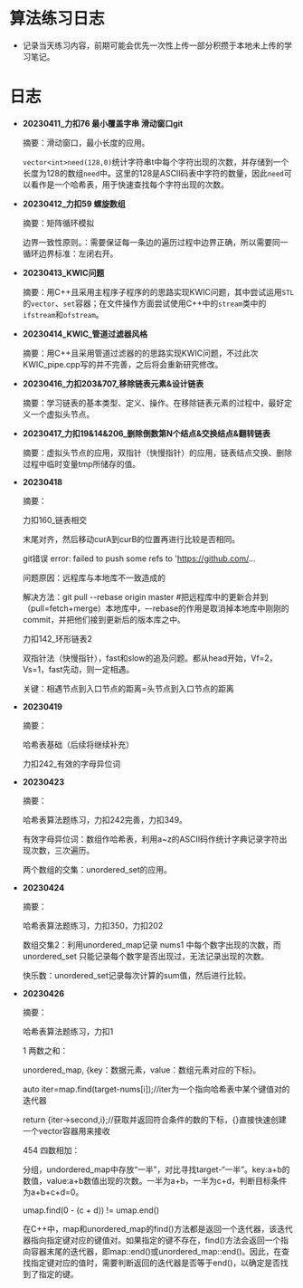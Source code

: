 # 算法练习日志

- 记录当天练习内容，前期可能会优先一次性上传一部分积攒于本地未上传的学习笔记。

# 日志

- **20230411_力扣76 最小覆盖字串	滑动窗口git**

  摘要：滑动窗口，最小长度的应用。

  `vector<int>need(128,0)`统计字符串t中每个字符出现的次数，并存储到一个长度为128的数组`need`中。这里的128是ASCII码表中字符的数量，因此`need`可以看作是一个哈希表，用于快速查找每个字符出现的次数。

- **20230412_力扣59 螺旋数组**

  摘要：矩阵循环模拟

  边界一致性原则。：需要保证每一条边的遍历过程中边界正确，所以需要同一循环边界标准：左闭右开。

- **20230413_KWIC问题**

  摘要：用C++且采用主程序子程序的的思路实现KWIC问题，其中尝试运用`STL`的`vector`、`set`容器；在文件操作方面尝试使用C++中的`stream`类中的`ifstream`和`ofstream`。

- **20230414_KWIC_管道过滤器风格**
  
  摘要：用C++且采用管道过滤器的的思路实现KWIC问题，不过此次KWIC_pipe.cpp写的并不完善，之后将会重新研究修改。

- **20230416_力扣203&707_移除链表元素&设计链表**

  摘要：学习链表的基本类型、定义、操作。在移除链表元素的过程中，最好定义一个虚拟头节点。

- **20230417_力扣19&14&206_删除倒数第N个结点&交换结点&翻转链表**

  摘要：虚拟头节点的应用，双指针（快慢指针）的应用，链表结点交换、删除过程中临时变量tmp所储存的值。

- **20230418**

  摘要：

  力扣160_链表相交

  末尾对齐，然后移动curA到curB的位置再进行比较是否相同。

  git错误 error: failed to push some refs to 'https://github.com/...

  问题原因：远程库与本地库不一致造成的

  解决方法：git pull --rebase origin master   #把远程库中的更新合并到（pull=fetch+merge）本地库中，–-rebase的作用是取消掉本地库中刚刚的commit，并把他们接到更新后的版本库之中。

  力扣142_环形链表2

  双指针法（快慢指针），fast和slow的追及问题。都从head开始，Vf=2，Vs=1，fast先动，则一定相遇。
  
  关键：相遇节点到入口节点的距离=头节点到入口节点的距离

- **20230419**

  摘要：

  哈希表基础（后续将继续补充）

  力扣242_有效的字母异位词

- **20230423**

  摘要：

  哈希表算法题练习，力扣242完善，力扣349。

  有效字母异位词：数组作哈希表，利用a~z的ASCII码作统计字典记录字符出现次数，三次遍历。

  两个数组的交集：unordered_set的应用。

- **20230424**

  摘要：

  哈希表算法题练习，力扣350，力扣202

  数组交集2：利用unordered_map记录 nums1 中每个数字出现的次数，而 unordered_set 只能记录每个数字是否出现过，无法记录出现的次数。

  快乐数：unordered_set记录每次计算的sum值，然后进行比较。

- **20230426**

  摘要：

  哈希表算法题练习，力扣1

  1 两数之和：

  unordered_map, {key：数据元素，value：数组元素对应的下标}。

  auto iter=map.find(target-nums[i]);//iter为一个指向哈希表中某个键值对的迭代器

  return {iter->second,i};//获取并返回符合条件的数的下标，{}直接快速创建一个vector<int>容器用来接收

  454 四数相加：

  分组，undordered_map中存放“一半”，对比寻找target-“一半”。key:a+b的数值，value:a+b数值出现的次数。一半为a+b，一半为c+d，判断目标条件为a+b+c+d=0。

  umap.find(0 - (c + d)) != umap.end()

  在C++中，map和unordered_map的find()方法都是返回一个迭代器，该迭代器指向指定键对应的键值对。如果指定的键不存在，find()方法会返回一个指向容器末尾的迭代器，即map::end()或unordered_map::end()。因此，在查找指定键对应的值时，需要判断返回的迭代器是否等于end()，以确定是否找到了指定的键。

